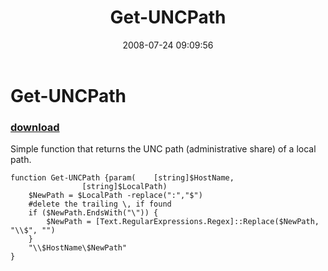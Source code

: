 ﻿---
pid:            478
poster:         dragonmc77
title:          Get-UNCPath
date:           2008-07-24 09:09:56
format:         posh
parent:         0
parent:         0

---

# Get-UNCPath

### [download](478.ps1)

Simple function that returns the UNC path (administrative share) of a local path.

```posh
function Get-UNCPath {param(	[string]$HostName,
				[string]$LocalPath)
	$NewPath = $LocalPath -replace(":","$")
	#delete the trailing \, if found
	if ($NewPath.EndsWith("\")) {
		$NewPath = [Text.RegularExpressions.Regex]::Replace($NewPath, "\\$", "")
	}
	"\\$HostName\$NewPath"
}
```

